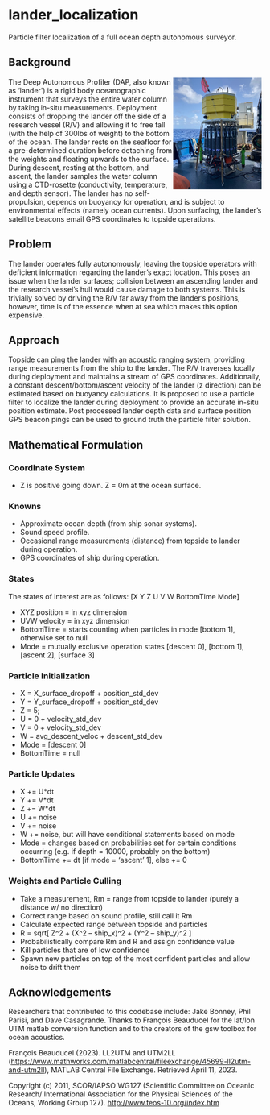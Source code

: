 # lander_localization
Particle filter localization of a full ocean depth autonomous surveyor.

## Background

<img align="right" width="35%" src="/graphics/lander.jpg">

The Deep Autonomous Profiler (DAP, also known as ‘lander’) is a rigid body oceanographic instrument that
surveys the entire water column by taking in-situ measurements. Deployment consists of dropping the lander off
the side of a research vessel (R/V) and allowing it to free fall (with the help of 300lbs of weight) to the bottom
of the ocean. The lander rests on the seafloor for a pre-determined duration before detaching from the weights
and floating upwards to the surface. During descent, resting at the bottom, and ascent, the lander samples the
water column using a CTD-rosette (conductivity, temperature, and depth sensor). The lander has no self-
propulsion, depends on buoyancy for operation, and is subject to environmental effects (namely ocean currents).
Upon surfacing, the lander’s satellite beacons email GPS coordinates to topside operations.

## Problem

The lander operates fully autonomously, leaving the topside operators with deficient information regarding the
lander’s exact location. This poses an issue when the lander surfaces; collision between an ascending lander and
the research vessel’s hull would cause damage to both systems. This is trivially solved by driving the R/V far
away from the lander’s positions, however, time is of the essence when at sea which makes this option
expensive.

## Approach

Topside can ping the lander with an acoustic ranging system, providing range measurements from the ship to
the lander. The R/V traverses locally during deployment and maintains a stream of GPS coordinates.
Additionally, a constant descent/bottom/ascent velocity of the lander (z direction) can be estimated based on
buoyancy calculations. It is proposed to use a particle filter to localize the lander during deployment to provide
an accurate in-situ position estimate. Post processed lander depth data and surface position GPS beacon pings
can be used to ground truth the particle filter solution.

## Mathematical Formulation



### Coordinate System

* Z is positive going down. Z = 0m at the ocean surface.

### Knowns

* Approximate ocean depth (from ship sonar systems).
* Sound speed profile.
* Occasional range measurements (distance) from topside to lander during operation.
* GPS coordinates of ship during operation.

### States

The states of interest are as follows: [X Y Z U V W BottomTime Mode]
* XYZ position = in xyz dimension
* UVW velocity = in xyz dimension
* BottomTime = starts counting when particles in mode [bottom 1], otherwise set to null
* Mode = mutually exclusive operation states [descent 0], [bottom 1], [ascent 2], [surface 3]

### Particle Initialization

* X = X_surface_dropoff + position_std_dev
* Y = Y_surface_dropoff + position_std_dev
* Z = 5;
* U = 0 + velocity_std_dev
* V = 0 + velocity_std_dev
* W = avg_descent_veloc + descent_std_dev
* Mode = [descent 0]
* BottomTime = null

### Particle Updates

* X += U*dt
* Y += V*dt
* Z += W*dt
* U += noise
* V += noise
* W += noise, but will have conditional statements based on mode
* Mode = changes based on probabilities set for certain conditions occurring (e.g. if depth = 10000,
probably on the bottom)
* BottomTime += dt [if mode = ‘ascent’ 1], else += 0

### Weights and Particle Culling

* Take a measurement, Rm = range from topside to lander (purely a distance w/ no direction)
* Correct range based on sound profile, still call it Rm
* Calculate expected range between topside and particles
* R = sqrt[ Z^2 + (X^2 – ship_x)^2 + (Y^2 – ship_y)^2 ]
* Probabilistically compare Rm and R and assign confidence value
* Kill particles that are of low confidence
* Spawn new particles on top of the most confident particles and allow noise to drift them

## Acknowledgements
Researchers that contributed to this codebase include: Jake Bonney, Phil Parisi, and Dave Casagrande. Thanks to François Beauducel for the lat/lon UTM matlab conversion function and to the creators of the gsw toolbox for ocean acoustics.

François Beauducel (2023). LL2UTM and UTM2LL (https://www.mathworks.com/matlabcentral/fileexchange/45699-ll2utm-and-utm2ll), MATLAB Central File Exchange. Retrieved April 11, 2023.

Copyright (c) 2011, SCOR/IAPSO WG127 (Scientific Committee on Oceanic Research/ International Association for the Physical Sciences of the Oceans, Working Group 127). http://www.teos-10.org/index.htm
